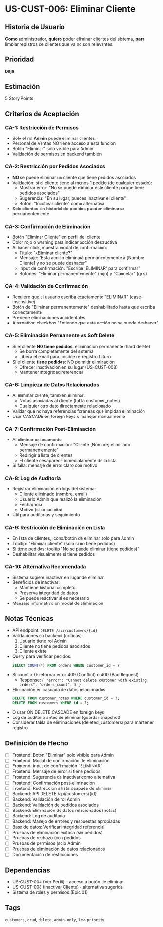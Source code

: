 # US-CUST-006: Eliminar Cliente

## Historia de Usuario
**Como** administrador,
**quiero** poder eliminar clientes del sistema,
**para** limpiar registros de clientes que ya no son relevantes.

## Prioridad
**Baja**

## Estimación
5 Story Points

## Criterios de Aceptación

### CA-1: Restricción de Permisos
- Solo el rol **Admin** puede eliminar clientes
- Personal de Ventas NO tiene acceso a esta función
- Botón "Eliminar" solo visible para Admin
- Validación de permisos en backend también

### CA-2: Restricción por Pedidos Asociados
- **NO** se puede eliminar un cliente que tiene pedidos asociados
- Validación: si el cliente tiene al menos 1 pedido (de cualquier estado):
  - Mostrar error: "No se puede eliminar este cliente porque tiene pedidos asociados"
  - Sugerencia: "En su lugar, puedes inactivar el cliente"
  - Botón: "Inactivar cliente" como alternativa
- Solo clientes sin historial de pedidos pueden eliminarse permanentemente

### CA-3: Confirmación de Eliminación
- Botón "Eliminar Cliente" en perfil del cliente
- Color rojo o warning para indicar acción destructiva
- Al hacer click, muestra modal de confirmación:
  - Título: "¿Eliminar cliente?"
  - Mensaje: "Esta acción eliminará permanentemente a [Nombre Cliente] y no se puede deshacer"
  - Input de confirmación: "Escribe 'ELIMINAR' para confirmar"
  - Botones: "Eliminar permanentemente" (rojo) y "Cancelar" (gris)

### CA-4: Validación de Confirmación
- Requiere que el usuario escriba exactamente "ELIMINAR" (case-insensitive)
- Botón de "Eliminar permanentemente" deshabilitado hasta que escriba correctamente
- Previene eliminaciones accidentales
- Alternativa: checkbox "Entiendo que esta acción no se puede deshacer"

### CA-5: Eliminación Permanente vs Soft Delete
- Si el cliente **NO tiene pedidos**: eliminación permanente (hard delete)
  - Se borra completamente del sistema
  - Libera el email para posible re-registro futuro
- Si el cliente **tiene pedidos**: NO permitir eliminación
  - Ofrecer inactivación en su lugar (US-CUST-008)
  - Mantener integridad referencial

### CA-6: Limpieza de Datos Relacionados
- Al eliminar cliente, también eliminar:
  - Notas asociadas al cliente (tabla customer_notes)
  - Cualquier otro dato directamente relacionado
- Validar que no haya referencias foráneas que impidan eliminación
- Usar CASCADE en foreign keys o manejar manualmente

### CA-7: Confirmación Post-Eliminación
- Al eliminar exitosamente:
  - Mensaje de confirmación: "Cliente [Nombre] eliminado permanentemente"
  - Redirigir a lista de clientes
  - El cliente desaparece inmediatamente de la lista
- Si falla: mensaje de error claro con motivo

### CA-8: Log de Auditoría
- Registrar eliminación en logs del sistema:
  - Cliente eliminado (nombre, email)
  - Usuario Admin que realizó la eliminación
  - Fecha/hora
  - Motivo (si se solicita)
- Útil para auditorías y seguimiento

### CA-9: Restricción de Eliminación en Lista
- En lista de clientes, icono/botón de eliminar solo para Admin
- Tooltip: "Eliminar cliente" (solo si no tiene pedidos)
- Si tiene pedidos: tooltip "No se puede eliminar (tiene pedidos)"
- Deshabilitar visualmente si tiene pedidos

### CA-10: Alternativa Recomendada
- Sistema sugiere inactivar en lugar de eliminar
- Beneficios de inactivar:
  - Mantiene historial completo
  - Preserva integridad de datos
  - Se puede reactivar si es necesario
- Mensaje informativo en modal de eliminación

## Notas Técnicas
- API endpoint: `DELETE /api/customers/{id}`
- Validaciones en backend (críticas):
  1. Usuario tiene rol Admin
  2. Cliente no tiene pedidos asociados
  3. Cliente existe
- Query para verificar pedidos:
  ```sql
  SELECT COUNT(*) FROM orders WHERE customer_id = ?
  ```
- Si count > 0: retornar error 409 (Conflict) o 400 (Bad Request)
  - Response: `{ "error": "Cannot delete customer with existing orders", "orders_count": 5 }`
- Eliminación en cascada de datos relacionados:
  ```sql
  DELETE FROM customer_notes WHERE customer_id = ?;
  DELETE FROM customers WHERE id = ?;
  ```
- O usar ON DELETE CASCADE en foreign keys
- Log de auditoría antes de eliminar (guardar snapshot)
- Considerar tabla de eliminaciones (deleted_customers) para mantener registro

## Definición de Hecho
- [ ] Frontend: Botón "Eliminar" solo visible para Admin
- [ ] Frontend: Modal de confirmación de eliminación
- [ ] Frontend: Input de confirmación "ELIMINAR"
- [ ] Frontend: Mensaje de error si tiene pedidos
- [ ] Frontend: Sugerencia de inactivar como alternativa
- [ ] Frontend: Confirmación post-eliminación
- [ ] Frontend: Redirección a lista después de eliminar
- [ ] Backend: API DELETE /api/customers/{id}
- [ ] Backend: Validación de rol Admin
- [ ] Backend: Validación de pedidos asociados
- [ ] Backend: Eliminación de datos relacionados (notas)
- [ ] Backend: Log de auditoría
- [ ] Backend: Manejo de errores y respuestas apropiadas
- [ ] Base de datos: Verificar integridad referencial
- [ ] Pruebas de eliminación exitosa (sin pedidos)
- [ ] Pruebas de rechazo (con pedidos)
- [ ] Pruebas de permisos (solo Admin)
- [ ] Pruebas de eliminación de datos relacionados
- [ ] Documentación de restricciones

## Dependencias
- US-CUST-004 (Ver Perfil) - acceso a botón de eliminar
- US-CUST-008 (Inactivar Cliente) - alternativa sugerida
- Sistema de roles y permisos (Epic 01)

## Tags
`customers`, `crud`, `delete`, `admin-only`, `low-priority`
